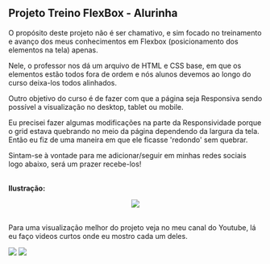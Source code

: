 ## Projeto Treino FlexBox - Alurinha

O propósito deste projeto não é ser chamativo, e sim focado no treinamento e avanço dos meus conhecimentos em Flexbox (posicionamento dos elementos na tela) apenas.

Nele, o professor nos dá um arquivo de HTML e CSS base, em que os elementos estão todos fora de ordem e nós alunos devemos ao longo do curso deixa-los todos alinhados.

Outro objetivo do curso é de fazer com que a página seja Responsiva sendo possível a visualização no desktop, tablet ou mobile.

Eu precisei fazer algumas modificações na parte da Responsividade porque o grid estava quebrando no meio da página dependendo da largura da tela. Então eu fiz de uma maneira em que ele ficasse 'redondo' sem quebrar.

Sintam-se à vontade para me adicionar/seguir em minhas redes sociais logo abaixo, será um prazer recebe-los!

<br> **Ilustração:**

<div align="center">
    <img src="https://user-images.githubusercontent.com/61354355/148834391-4cb9d663-b1ae-4f07-a673-e4643c8f788c.gif">
</div><br>

Para uma visualização melhor do projeto veja no meu canal do Youtube, lá eu faço videos curtos onde eu mostro cada um deles.

<div> 
  <a href="https://www.youtube.com/channel/UCzQ7Tlul19JBSuAMOl_h6XA" target="_blank"><img src="https://img.shields.io/badge/YouTube-FF0000?style=for-the-badge&logo=youtube&logoColor=white" target="_blank"></a>
  <a href="https://www.linkedin.com/in/allanribeirosantos/" target="_blank"><img src="https://img.shields.io/badge/-LinkedIn-%230077B5?style=for-the-badge&logo=linkedin&logoColor=white" target="_blank"></a>
</div>

